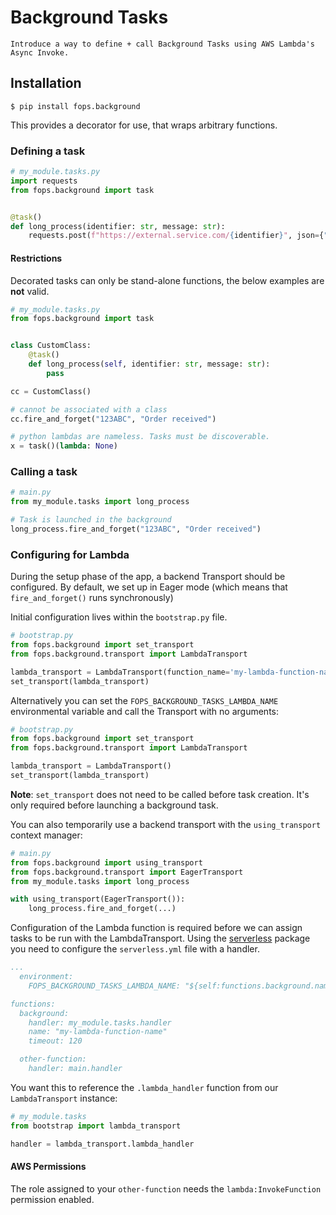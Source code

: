 # Background Tasks

	Introduce a way to define + call Background Tasks using AWS Lambda's Async Invoke.
## Installation

```shell
$ pip install fops.background
```

This provides a decorator for use, that wraps arbitrary functions.

### Defining a task

```py
# my_module.tasks.py
import requests
from fops.background import task


@task()
def long_process(identifier: str, message: str):
    requests.post(f"https://external.service.com/{identifier}", json={"message": message}).raise_for_status()
```

#### Restrictions

Decorated tasks can only be stand-alone functions, the below examples are **not** valid.

```py
# my_module.tasks.py
from fops.background import task


class CustomClass:
    @task()
    def long_process(self, identifier: str, message: str):
        pass

cc = CustomClass()

# cannot be associated with a class
cc.fire_and_forget("123ABC", "Order received")

# python lambdas are nameless. Tasks must be discoverable.
x = task()(lambda: None)
```

### Calling a task

```py
# main.py
from my_module.tasks import long_process

# Task is launched in the background
long_process.fire_and_forget("123ABC", "Order received")
```

### Configuring for Lambda

During the setup phase of the app, a backend Transport should be configured.
By default, we set up in Eager mode (which means that `fire_and_forget()` runs synchronously)

Initial configuration lives within the `bootstrap.py` file.

```py
# bootstrap.py
from fops.background import set_transport
from fops.background.transport import LambdaTransport

lambda_transport = LambdaTransport(function_name='my-lambda-function-name')
set_transport(lambda_transport)
```

Alternatively you can set the `FOPS_BACKGROUND_TASKS_LAMBDA_NAME` environmental variable
and call the Transport with no arguments:

```py
# bootstrap.py
from fops.background import set_transport
from fops.background.transport import LambdaTransport

lambda_transport = LambdaTransport()
set_transport(lambda_transport)
```

**Note**: `set_transport` does not need to be called before task creation. It's only required before launching a
background task.

You can also temporarily use a backend transport with the `using_transport` context manager:

```py
# main.py
from fops.background import using_transport
from fops.background.transport import EagerTransport
from my_module.tasks import long_process

with using_transport(EagerTransport()):
    long_process.fire_and_forget(...)
```

Configuration of the Lambda function is required before we can assign tasks to be run with the LambdaTransport.
Using the [serverless](https://www.serverless.com/framework/docs/getting-started/) package you need to configure the
`serverless.yml` file with a handler.

```yaml
...
  environment:
    FOPS_BACKGROUND_TASKS_LAMBDA_NAME: "${self:functions.background.name}"

functions:
  background:
    handler: my_module.tasks.handler
    name: "my-lambda-function-name"
    timeout: 120

  other-function:
    handler: main.handler

```

You want this to reference the `.lambda_handler` function from our `LambdaTransport` instance:

```python
# my_module.tasks
from bootstrap import lambda_transport

handler = lambda_transport.lambda_handler
```

#### AWS Permissions

The role assigned to your `other-function` needs the `lambda:InvokeFunction` permission enabled.
